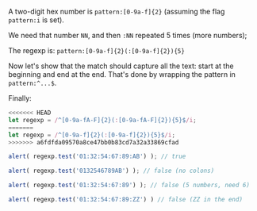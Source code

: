 A two-digit hex number is `pattern:[0-9a-f]{2}` (assuming the flag `pattern:i` is set).

We need that number `NN`, and then `:NN` repeated 5 times (more numbers);

The regexp is: `pattern:[0-9a-f]{2}(:[0-9a-f]{2}){5}`

Now let's show that the match should capture all the text: start at the beginning and end at the end. That's done by wrapping the pattern in `pattern:^...$`.

Finally:

```js run
<<<<<<< HEAD
let regexp = /^[0-9a-fA-F]{2}(:[0-9a-fA-F]{2}){5}$/i;
=======
let regexp = /^[0-9a-f]{2}(:[0-9a-f]{2}){5}$/i;
>>>>>>> a6fdfda09570a8ce47bb0b83cd7a32a33869cfad

alert( regexp.test('01:32:54:67:89:AB') ); // true

alert( regexp.test('0132546789AB') ); // false (no colons)

alert( regexp.test('01:32:54:67:89') ); // false (5 numbers, need 6)

alert( regexp.test('01:32:54:67:89:ZZ') ) // false (ZZ in the end)
```
